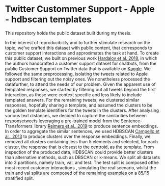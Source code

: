 # Twitter Custommer Support - Apple - hdbscan templates
This repository holds the public dataset built during my thesis. 

In the interest of reproducibility and to further stimulate research on the topic, we've crafted this dataset with public content, that corresponds to customer support interactions and approximates the task at hand. To create this public dataset, we built on previous work [Hardalov et al. 2018](https://arxiv.org/abs/1809.00303), in which the authors handcrafted a customer support dataset for chatbots, from the public Customer Support on Twitter data that is available on [Kaggle](https://www.kaggle.com/thoughtvector/customer-support-on-twitter). We followed the same preprocessing, isolating the tweets related to Apple support and filtering out the noisy ones.  We nonetheless processed the datafurther, to attend the needs of our problem. Given the apparent use of templated responses, we started by filtering out all tweets beyond the first interaction, as these were context specific and less likely to include templated answers. For the remaining tweets, we clustered similar responses, hopefully sharing a template, and assumed the clusters to be the golden template identifiers for the tweets in the clusters. After  analysing  various  text  distances,  we  decided  to  capture  the  similarities  between  responsetweets leveraging a pre-trained model from the Sentence-Transformers library [Reimers et al., 2019](https://arxiv.org/abs/1908.10084) to produce sentence embeddings.  In order to aggregate the similar sentences,  we used HDBSCAN [Campello et al., 2013](https://link.springer.com/chapter/10.1007%2F978-3-642-37456-2_14) to produce clusters over the response embeddings.   Finally,  we removed all clusters containing less than 5 elements and selected, for each cluster, the response that is closest to the centroid, as the template.  From inspection of the produced data, HDBSCAN could provide better clusters than alternative methods, such as DBSCAN or k-means. We  split  all  datasets  into  3  partitions,  namely train, val,  and test.   The test split  is  composed  ofthe most recent customer interactions , simulating the real scenario, whilst the train and val splits are composed of the remaining examples on a 85/15 stratified split.
